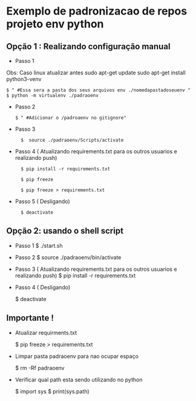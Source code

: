 # Exemplo de padronizacao de repos projeto env python

## Opção 1 : Realizando configuração manual

- Passo 1

Obs: Caso linux atualizar antes 
sudo apt-get update
sudo apt-get install python3-venv

    $ " #Essa sera a pasta dos seus arquivos env ./nomedapastadoseuenv "
    $ python -m virtualenv ./padraoenv

- Passo 2

      $ " #Adicionar o /padroaenv no gitignore"

- Passo 3
        
        $  source ./padraoenv/Scripts/activate

- Passo 4 ( Atualizando requirements.txt para os outros usuarios e realizando push)
    
        $ pip install -r requirements.txt

        $ pip freeze 

        $ pip freeze > requirements.txt 

- Passo 5 ( Desligando) 

        $ deactivate

## Opção 2: usando o shell script

- Passo 1 
    $ ./start.sh

- Passo 2
    $ source ./padraoenv/bin/activate

- Passo 3 ( Atualizando requirements.txt para os outros usuarios e realizando push)
    $ pip install -r requirements.txt

- Passo 4 ( Desligando) 

    $ deactivate

## Importante ! 

- Atualizar requirments.txt 

    $ pip freeze > requirements.txt 

- Limpar pasta padraoenv para nao ocupar espaço

    $ rm -Rf padraoenv

- Verificar qual path esta sendo utilizando no python

    $ import sys
    $ print(sys.path)
